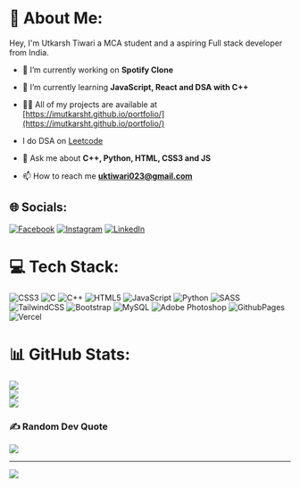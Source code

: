 # 💫 About Me:

Hey, I'm Utkarsh Tiwari a MCA student and a aspiring Full stack developer from India.<br>
- 🔭 I’m currently working on **Spotify Clone**

- 🌱 I’m currently learning **JavaScript, React and DSA with C++**

- 👨‍💻 All of my projects are available at [https://imutkarsht.github.io/portfolio/](https://imutkarsht.github.io/portfolio/)

- I do DSA on [Leetcode](https://leetcode.com/imutkarsht/)

- 💬 Ask me about **C++, Python, HTML, CSS3 and JS**

- 📫 How to reach me **uktiwari023@gmail.com**

## 🌐 Socials:

[![Facebook](https://img.shields.io/badge/Facebook-%231877F2.svg?logo=Facebook&logoColor=white)](https://facebook.com/utkarsh.tiwari.77377) [![Instagram](https://img.shields.io/badge/Instagram-%23E4405F.svg?logo=Instagram&logoColor=white)](https://instagram.com/im_ut_2308) [![LinkedIn](https://img.shields.io/badge/LinkedIn-%230077B5.svg?logo=linkedin&logoColor=white)](https://linkedin.com/in/utkarsh-tiwari-8329b4292)

# 💻 Tech Stack:

![CSS3](https://img.shields.io/badge/css3-%231572B6.svg?style=for-the-badge&logo=css3&logoColor=white) ![C](https://img.shields.io/badge/c-%2300599C.svg?style=for-the-badge&logo=c&logoColor=white) ![C++](https://img.shields.io/badge/c++-%2300599C.svg?style=for-the-badge&logo=c%2B%2B&logoColor=white) ![HTML5](https://img.shields.io/badge/html5-%23E34F26.svg?style=for-the-badge&logo=html5&logoColor=white) ![JavaScript](https://img.shields.io/badge/javascript-%23323330.svg?style=for-the-badge&logo=javascript&logoColor=%23F7DF1E) ![Python](https://img.shields.io/badge/python-3670A0?style=for-the-badge&logo=python&logoColor=ffdd54) ![SASS](https://img.shields.io/badge/SASS-hotpink.svg?style=for-the-badge&logo=SASS&logoColor=white) ![TailwindCSS](https://img.shields.io/badge/tailwindcss-%2338B2AC.svg?style=for-the-badge&logo=tailwind-css&logoColor=white) ![Bootstrap](https://img.shields.io/badge/bootstrap-%238511FA.svg?style=for-the-badge&logo=bootstrap&logoColor=white) ![MySQL](https://img.shields.io/badge/mysql-%2300000f.svg?style=for-the-badge&logo=mysql&logoColor=white) ![Adobe Photoshop](https://img.shields.io/badge/adobe%20photoshop-%2331A8FF.svg?style=for-the-badge&logo=adobe%20photoshop&logoColor=white) ![GithubPages](https://img.shields.io/badge/github%20pages-121013?style=for-the-badge&logo=github&logoColor=white) ![Vercel](https://img.shields.io/badge/vercel-%23000000.svg?style=for-the-badge&logo=vercel&logoColor=white)

# 📊 GitHub Stats:

![](https://github-readme-stats.vercel.app/api?username=imutkarsht&theme=dark&hide_border=false&include_all_commits=true&count_private=false)<br/>
![](https://github-readme-streak-stats.herokuapp.com/?user=imutkarsht&theme=dark&hide_border=false)<br/>
![](https://github-readme-stats.vercel.app/api/top-langs/?username=imutkarsht&theme=dark&hide_border=false&include_all_commits=true&count_private=false&layout=compact)

### ✍️ Random Dev Quote

![](https://quotes-github-readme.vercel.app/api?type=horizontal&theme=radical)

---

[![](https://visitcount.itsvg.in/api?id=imutkarsht&icon=3&color=6)](https://visitcount.itsvg.in)

<!-- Proudly created with GPRM ( https://gprm.itsvg.in ) -->
